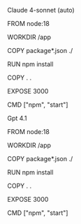 Claude 4-sonnet (auto)

FROM node:18

WORKDIR /app

COPY package*.json ./

RUN npm install

COPY . .

EXPOSE 3000

CMD ["npm", "start"]

Gpt 4.1

FROM node:18

WORKDIR /app

COPY package*.json ./

RUN npm install

COPY . .

EXPOSE 3000

CMD ["npm", "start"]